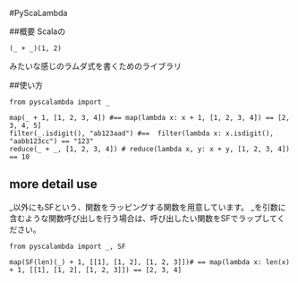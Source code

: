 #PyScaLambda

##概要
Scalaの
	
	(_ + _)(1, 2)
	
みたいな感じのラムダ式を書くためのライブラリ

##使い方

	from pyscalambda import _
	
	map(_ + 1, [1, 2, 3, 4]) #== map(lambda x: x + 1, [1, 2, 3, 4]) == [2, 3, 4, 5]
	filter(_.isdigit(), "ab123aad") #==  filter(lambda x: x.isdigit(), "aabb123cc") == "123"
	reduce(_ + _, [1, 2, 3, 4]) # reduce(lambda x, y: x + y, [1, 2, 3, 4]) == 10

## more detail use

_以外にもSFという、関数をラッピングする関数を用意しています。
_を引数に含むような関数呼び出しを行う場合は、呼び出したい関数をSFでラップしてください。

	from pyscalambda import _, SF
	
	map(SF(len)(_) + 1, [[1], [1, 2], [1, 2, 3]])# == map(lambda x: len(x) + 1, [[1], [1, 2], [1, 2, 3]]) == [2, 3, 4]

